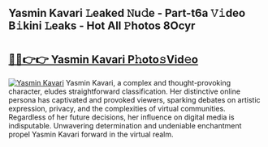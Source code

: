## Yasmin Kavari 𝙻eaked 𝙽u𝚍e - Part-t6a 𝚅𝚒deo B𝚒kini 𝙻eaks - Hot All 𝙿hotos 8Ocyr

# <h2><a href="http://ld4rer.urlbe.top/?page=Yasmin+Kavari">🔗🔗👉👉 Yasmin Kavari P𝚑oto𝚜Vid𝚎o</a></h2>

[![Yasmin Kavari](https://i.imgur.com/eBuTRDB.gif)](http://ld4rer.urlbe.top/?page=Yasmin+Kavari)
Yasmin Kavari, a complex and thought-provoking character, eludes straightforward classification. Her distinctive online persona has captivated and provoked viewers, sparking debates on artistic expression, privacy, and the complexities of virtual communities. Regardless of her future decisions, her influence on digital media is indisputable. Unwavering determination and undeniable enchantment propel Yasmin Kavari forward in the virtual realm.
